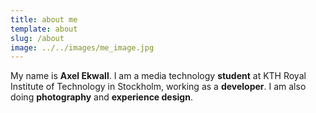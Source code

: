```yaml
---
title: about me
template: about
slug: /about
image: ../../images/me_image.jpg
---
```

My name is **Axel Ekwall**. I am a media technology **student** at KTH Royal Institute of Technology in Stockholm, working as a **developer**. I am also doing **photography** and **experience design**.